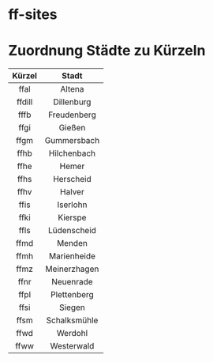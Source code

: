 # ff-sites

# Zuordnung Städte zu Kürzeln

| Kürzel | Stadt |
|:------:|:-----:|
| ffal | Altena |
| ffdill | Dillenburg |
| fffb | Freudenberg |
| ffgi | Gießen |
| ffgm | Gummersbach |
| ffhb | Hilchenbach |
| ffhe | Hemer |
| ffhs | Herscheid |
| ffhv | Halver |
| ffis | Iserlohn |
| ffki | Kierspe |
| ffls | Lüdenscheid |
| ffmd | Menden |
| ffmh | Marienheide |
| ffmz | Meinerzhagen |
| ffnr | Neuenrade |
| ffpl | Plettenberg |
| ffsi | Siegen |
| ffsm | Schalksmühle |
| ffwd | Werdohl |
| ffww | Westerwald |
